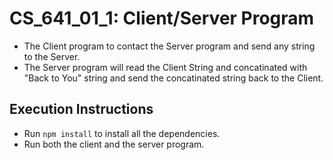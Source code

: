 # CS_641_01_1: Client/Server Program

- The Client program to contact the Server program and send any string to the Server.
- The Server program will read the Client String and concatinated with "Back to You" string and send the concatinated string back to the Client.

## Execution Instructions

- Run `npm install` to install all the dependencies.
- Run both the client and the server program. 